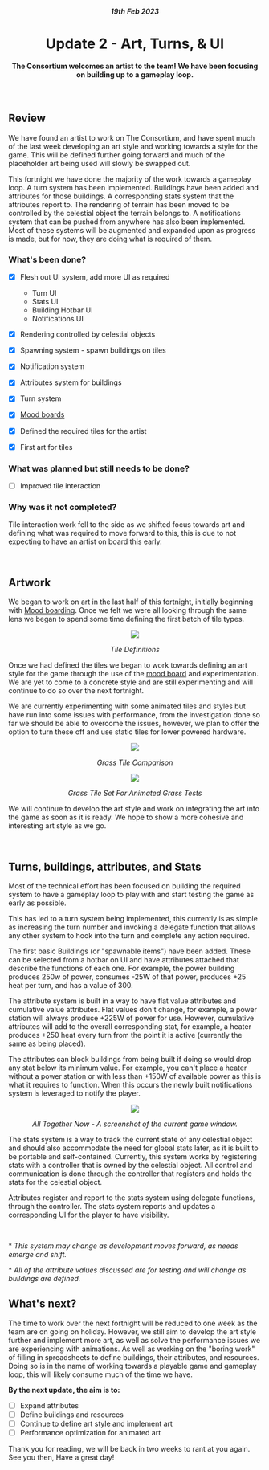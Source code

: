 
<div align="center">
    <h6 style="font-weight: 600;">19th Feb 2023<h6>
    <h1 style="font-weight: 700;">Update 2 - Art, Turns, & UI</h1>
    <h4>The Consortium welcomes an artist to the team! We have been focusing on building up to a gameplay loop.<h4>
    <br>
</div>

## **Review**
We have found an artist to work on The Consortium, and have spent much of the last week developing an art style and working towards a style for the game. This will be defined further going forward and much of the placeholder art being used will slowly be swapped out.

This fortnight we have done the majority of the work towards a gameplay loop. A turn system has been implemented. Buildings have been added and attributes for those buildings. A corresponding stats system that the attributes report to. The rendering of terrain has been moved to be controlled by the celestial object the terrain belongs to. A notifications system that can be pushed from anywhere has also been implemented. Most of these systems will be augmented and expanded upon as progress is made, but for now, they are doing what is required of them.


### What's been done?
 
 - [x] Flesh out UI system, add more UI as required
    * Turn UI
    * Stats UI
    * Building Hotbar UI
    * Notifications UI
 - [x] Rendering controlled by celestial objects
 - [x] Spawning system - spawn buildings on tiles
 - [x] Notification system
 - [x] Attributes system for buildings
 - [x] Turn system
 - [x] [Mood boards](/Moodboards/20230210_one/)
 - [x] Defined the required tiles for the artist
 - [x] First art for tiles 


### What was planned but still needs to be done? 
 - [ ] Improved tile interaction


### Why was it not completed?
Tile interaction work fell to the side as we shifted focus towards art and defining what was required to move forward to this, this is due to not expecting to have an artist on board this early.

<br>

## **Artwork**

We began to work on art in the last half of this fortnight, initially beginning with [Mood boarding](/Moodboards/20230210_one/). Once we felt we were all looking through the same lens we began to spend some time defining the first batch of tile types.

<div align="center">
<img src="resources/terrain_defs.png">
<p style="font-style: italic;">Tile Definitions</p>
</div>

Once we had defined the tiles we began to work towards defining an art style for the game through the use of the [mood board](/Moodboards/20230210_one/) and experimentation. We are yet to come to a concrete style and are still experimenting and will continue to do so over the next fortnight.

We are currently experimenting with some animated tiles and styles but have run into some issues with performance, from the investigation done so far we should be able to overcome the issues, however, we plan to offer the option to turn these off and use static tiles for lower powered hardware.

<div align="center">
<img src="resources/old_new_tiles.png">
<p style="font-style: italic;">Grass Tile Comparison</p>

<img src="resources/grass_tile_set.png">
<p style="font-style: italic;">Grass Tile Set For Animated Grass Tests</p>
</div>

We will continue to develop the art style and work on integrating the art into the game as soon as it is ready. We hope to show a more cohesive and interesting art style as we go.

<br>

## **Turns, buildings, attributes, and Stats**

Most of the technical effort has been focused on building the required system to have a gameplay loop to play with and start testing the game as early as possible.

This has led to a turn system being implemented, this currently is as simple as increasing the turn number and invoking a delegate function that allows any other system to hook into the turn and complete any action required.

The first basic Buildings (or "spawnable items") have been added. These can be selected from a hotbar on UI and have attributes attached that describe the functions of each one. For example, the power building produces 250w of power, consumes -25W of that power, produces +25 heat per turn, and has a value of 300.

The attribute system is built in a way to have flat value attributes and cumulative value attributes. Flat values don't change, for example, a power station will always produce +225W of power for use. However, cumulative attributes will add to the overall corresponding stat, for example, a heater produces +250 heat every turn from the point it is active (currently the same as being placed).

The attributes can block buildings from being built if doing so would drop any stat below its minimum value. For example, you can't place a heater without a power station or with less than +150W of available power as this is what it requires to function. When this occurs the newly built notifications system is leveraged to notify the player.


<div align="center">
<img src="resources/game_screenshot.png">
<p style="font-style: italic;">All Together Now - A screenshot of the current game window.</p>
</div>

The stats system is a way to track the current state of any celestial object and should also accommodate the need for global stats later, as it is built to be portable and self-contained. Currently, this system works by registering stats with a controller that is owned by the celestial object. All control and communication is done through the controller that registers and holds the stats for the celestial object.

Attributes register and report to the stats system using delegate functions, through the controller. The stats system reports and updates a corresponding UI for the player to have visibility.

<br>

\* *This system may change as development moves forward, as needs emerge and shift.*

\* *All of the attribute values discussed are for testing and will change as buildings are defined.*
<br>

## **What's next?**

The time to work over the next fortnight will be reduced to one week as the team are on going on holiday. However, we still aim to develop the art style further and implement more art, as well as solve the performance issues we are experiencing with animations. As well as working on the "boring work" of filling in spreadsheets to define buildings, their attributes, and resources. Doing so is in the name of working towards a playable game and gameplay loop, this will likely consume much of the time we have.

**By the next update, the aim is to:**
 - [ ] Expand attributes
 - [ ] Define buildings and resources
 - [ ] Continue to define art style and implement art
 - [ ] Performance optimization for animated art

 Thank you for reading, we will be back in two weeks to rant at you again. See you then, Have a great day!
